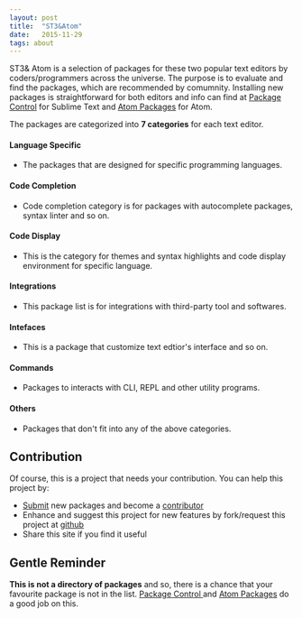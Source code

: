 ```yaml
---
layout: post
title:  "ST3&Atom"
date:   2015-11-29
tags: about
---
```

ST3& Atom is a selection of packages for these two popular text editors by coders/programmers across the universe. The purpose is to evaluate and find the packages, which are recommended by comumnity. 
Installing new packages is straightforward for both editors and info can find at <a href="https://packagecontrol.io/docs/usage" target="_blank">Package Control</a> for Sublime Text and <a href="https://atom.io/docs/v1.2.4/using-atom-atom-packages#" target="_blank">Atom Packages</a> for Atom. 

The packages are categorized into **7 categories** for each text editor. 

#### Language Specific
- The packages that are designed for specific programming languages.    

#### Code Completion
- Code completion category is for packages with autocomplete packages, syntax linter and so on.

#### Code Display
- This is the category for themes and syntax highlights and code display environment for specific language.

#### Integrations
- This package list is for integrations with third-party tool and softwares.

#### Intefaces
- This is a package that customize text edtior's interface and so on.

#### Commands
- Packages to interacts with CLI, REPL and other utility programs.

#### Others
- Packages that don't fit into any of the above categories.

## Contribution
    
Of course, this is a project that needs your contribution. You can help this project by:
    
* <a href="submit/">Submit</a> new packages and become a <a href="contributor/about">contributor</a>
* Enhance and suggest this project for new features by fork/request this project at <a href="https://github.com/st3-atom/st3-atom.github.io" target="_blank">github</a>
* Share this site if you find it useful

## Gentle Reminder

**This is not a directory of packages** and so, there is a chance that your favourite package is not in the list. <a href="https://packagecontrol.io/browse" target="_blank">Package Control </a> and <a href="https://atom.io/packages">Atom Packages</a> do a good job on this.


